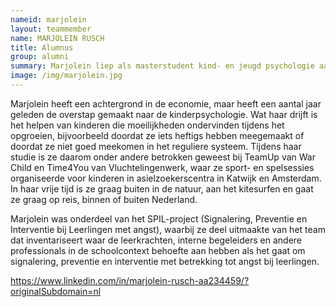 ```yaml
---
nameid: marjolein
layout: teammember
name: MARJOLEIN RUSCH
title: Alumnus
group: alumni
summary: Marjolein liep als masterstudent kind- en jeugd psychologie aan de Universiteit Leiden stage bij het SPIL programma
image: /img/marjolein.jpg
---
```


Marjolein heeft een achtergrond in de economie, maar heeft een aantal jaar geleden de overstap gemaakt naar de kinderpsychologie. Wat haar drijft is het helpen van kinderen die moeilijkheden ondervinden tijdens het opgroeien, bijvoorbeeld doordat ze iets heftigs hebben meegemaakt of doordat ze niet goed meekomen in het reguliere systeem. Tijdens haar studie is ze daarom onder andere betrokken geweest bij TeamUp van War Child en Time4You van Vluchtelingenwerk, waar ze sport- en spelsessies organiseerde voor kinderen in asielzoekerscentra in Katwijk en Amsterdam. In haar vrije tijd is ze graag buiten in de natuur, aan het kitesurfen en gaat ze graag op reis, binnen of buiten Nederland.

Marjolein was onderdeel van het SPIL-project (Signalering, Preventie en Interventie bij Leerlingen met angst), waarbij ze deel uitmaakte van het team dat inventariseert waar de leerkrachten, interne begeleiders en andere professionals in de schoolcontext behoefte aan hebben als het gaat om signalering, preventie en interventie met betrekking tot angst bij leerlingen.

https://www.linkedin.com/in/marjolein-rusch-aa234459/?originalSubdomain=nl

